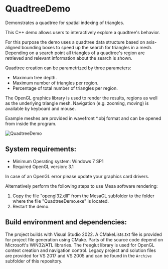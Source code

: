 # QuadtreeDemo
Demonstrates a quadtree for spatial indexing of triangles.

This C++ demo allows users to interactively explore a quadtree's behavior.

For this purpose the demo uses a quadtree data structure based on axis-aligned bounding boxes to speed up the search for triangles in a mesh. Depending on a search point all triangles of a quadtree's region are retrieved and relevant information about the search is shown.

Quadtree creation can be parametrized by three parameters:

- Maximum tree depth.
- Maximum number of triangles per region.
- Percentage of total number of triangles per region.

The OpenGL graphics library is used to render the results, regions as well as the underlying triangle mesh. Navigation (e.g. zooming, moving) is available by keyboard and mouse.

Example meshes are provided in wavefront *.obj format and can be opened from inside the program.

![QuadtreeDemo](https://user-images.githubusercontent.com/119818594/216836421-c1503bac-7226-4013-8981-9f354a3237ff.gif)


System requirements:
----------------------

- Minimum Operating system:   	Windows 7 SP1
- Required OpenGL version:	3.1

In case of an OpenGL error please update your graphics card drivers. 

Alternatively perform the following steps to use Mesa software rendering:

1.	Copy the file "opengl32.dll" from the MesaGL subfolder to the folder 
	where the file "QuadtreeDemo.exe" is located.
2.	Restart the demo.

Build environment and dependencies:
----------------------

The project builds with Visual Studio 2022. A CMakeLists.txt file is provided for project file generation using CMake.
Parts of the source code depend on Microsoft's WIN32/ATL libraries. The freeglut library is used for OpenGL context creation and navigation control.
Legacy project and solution files are provided for VS 2017 and VS 2005 and can be found in the `Archive` subfolder of this repository. 
